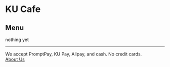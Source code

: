 # KU Cafe

## Menu

nothing yet

---
We accept PromptPay, KU Pay, Alipay, and cash. No credit cards.    
[About Us](about)
